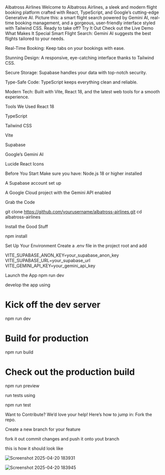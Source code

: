 Albatross Airlines 
Welcome to Albatross Airlines, a sleek and modern flight booking platform crafted with React, TypeScript, and Google’s cutting-edge Generative AI. Picture this: a smart flight search powered by Gemini AI, real-time booking management, and a gorgeous, user-friendly interface styled with Tailwind CSS. Ready to take off?
 Try It Out
Check out the Live Demo
 What Makes It Special
Smart Flight Search: Gemini AI suggests the best flights tailored to your needs.

Real-Time Booking: Keep tabs on your bookings with ease.

Stunning Design: A responsive, eye-catching interface thanks to Tailwind CSS.

Secure Storage: Supabase handles your data with top-notch security.

Type-Safe Code: TypeScript keeps everything clean and reliable.

Modern Tech: Built with Vite, React 18, and the latest web tools for a smooth experience.

 Tools We Used
React 18

TypeScript

Tailwind CSS

Vite

Supabase

Google’s Gemini AI

Lucide React Icons

 Before You Start
Make sure you have:
Node.js 18 or higher installed

A Supabase account set up

A Google Cloud project with the Gemini API enabled




Grab the Code

git clone https://github.com/yourusername/albatross-airlines.git
cd albatross-airlines

Install the Good Stuff

npm install

Set Up Your Environment
Create a .env file in the project root and add


VITE_SUPABASE_ANON_KEY=your_supabase_anon_key
VITE_SUPABASE_URL=your_supabase_url
VITE_GEMINI_API_KEY=your_gemini_api_key

Launch the App
npm run dev

develop the app using

# Kick off the dev server
npm run dev

# Build for production
npm run build

# Check out the production build
npm run preview

run tests using

npm run test

 Want to Contribute?
We’d love your help! Here’s how to jump in:
Fork the repo.

Create a new branch for your feature

fork it out
commit changes and push it onto yout branch

this is how it should look like

![Screenshot 2025-04-20 183931](https://github.com/user-attachments/assets/d73d41b3-26c6-4e2a-a231-e4d99bb8e6d0)

![Screenshot 2025-04-20 183945](https://github.com/user-attachments/assets/6f39ac87-7069-4883-bbcd-f06b5dbca610)









